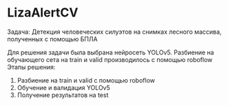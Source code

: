 # LizaAlertCV
Задача:
Детекция человеческих силуэтов на снимках лесного массива, полученных с помощью БПЛА

Для решения задачи была выбрана нейросеть YOLOv5. Разбиение на обучающего сета на train и valid производилось с помощью roboflow
Этапы решения:
1. Разбиение на train и valid с помощью roboflow
2. Обучение и валидация YOLOv5
3. Получение результатов на test
